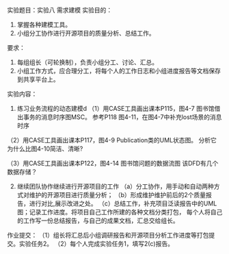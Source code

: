实验题目：实验八 需求建模
实验目的：

1.  掌握各种建模工具。
2.  小组分工协作进行开源项目的质量分析、总结工作。 

要求：
1. 每组组长（可轮换制），负责小组分工、讨论、汇总。
2. 小组工作方式，应合理分工，将每个人的工作日志和小组进度报告等文档保存到共享平台上。

实验内容：
1. 练习业务流程的动态建模d
   （1）用CASE工具画出课本P115，图4-7 图书馆借出事务的消息时序图MSC。
     参考P118 图4-11，在图4-7中补充lost场景的消息时序

（2）用CASE工具画出课本P117，图4-9 Publication类的UML状态图。
     分析它为什么比图4-10简洁、清晰?

（3）用CASE工具画出课本P122，图4-14 图书馆问题的数据流图
    该DFD有几个数据存储？

2.  继续团队协作继续进行开源项目的工作
   （a）分工协作，用手动和自动两种方式对维护的开源项目进行质量分析；
   （b）形成维护维护前后的2个质量报告，进行对比,展示改进之处。
   （c）总结工作，补充项目泛读报告中的UML图；记录工作进度。将项目自己工作所建的各种文档分类打包，
        每个人将自己的工作写一份总结报告，与自己的成果文档，汇总交给组长。

作业提交：
（1）组长将汇总后小组调研报告和开源项目分析工作进度等打包提交。实验任务2。
（2）每个人完成实验任务1，填写2(c)报告。